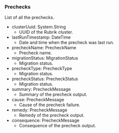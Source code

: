 ### Prechecks
List of all the prechecks.

- clusterUuid: System.String
  - UUID of the Rubrik cluster.
- lastRunTimestamp: DateTime
  - Date and time when the precheck was last run.
- precheckName: PrecheckName
  - Precheck name.
- migrationStatus: MigrationStatus
  - Migration status.
- precheckType: PrecheckType
  - Migration status.
- precheckStatus: PrecheckStatus
  - Migration status.
- summary: PrecheckMessage
  - Summary of the precheck output.
- cause: PrecheckMessage
  - Cause of the precheck failure.
- remedy: PrecheckMessage
  - Remedy of the precheck output.
- consequence: PrecheckMessage
  - Consequence of the precheck output.
